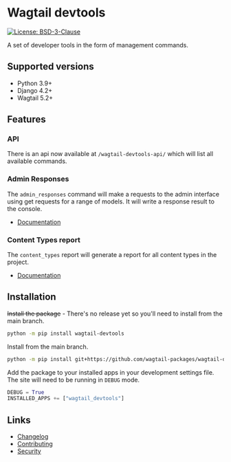 # Wagtail devtools

[![License: BSD-3-Clause](https://img.shields.io/badge/License-BSD--3--Clause-blue.svg)](https://opensource.org/licenses/BSD-3-Clause)

A set of developer tools in the form of management commands.

## Supported versions

- Python 3.9+
- Django 4.2+
- Wagtail 5.2+

## Features

### API

There is an api now available at `/wagtail-devtools-api/` which will list all available commands.

### Admin Responses

The `admin_responses` command will make a requests to the admin interface using get requests for a range of models. It will write a response result to the console.

- [Documentation](docs/admin_responses.md)

### Content Types report

The `content_types` report will generate a report for all content types in the project.

- [Documentation](docs/content_types.md)

## Installation

~~Install the package~~ - There's no release yet so you'll need to install from the main branch.

```bash
python -m pip install wagtail-devtools
```

Install from the main branch.

```bash
python -m pip install git+https://github.com/wagtail-packages/wagtail-devtools#egg=wagtail_devtools
```

Add the package to your installed apps in your development settings file. The site will need to be running in `DEBUG` mode.

```python
DEBUG = True
INSTALLED_APPS += ["wagtail_devtools"]
```

## Links

- [Changelog](CHANGELOG.md)
- [Contributing](CONTRIBUTING.md)
- [Security](SECURITY.md)
